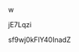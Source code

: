 w
































































jE7Lqzi
































sf9wj0kFlY40InadZ
